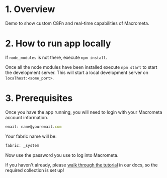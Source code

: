 
# 1. Overview

Demo to show custom C8Fn and real-time capabilities of Macrometa.

# 2. How to run app locally

If `node_modules` is not there, execute `npm install`.

Once all the node modules have been installed execute `npm start` to start the development server. This will start a local development server on `localhost:<some_port>`.

# 3. Prerequisites

Once you have the app running, you will need to login with your Macrometa account information.

```js
email: name@youremail.com
```

Your fabric name will be:

```js
fabric: _system
```

Now use the password you use to log into Macrometa.

If you haven't already, please [walk through the tutorial](https://macrometa.dev/demos/address-book/) in our docs, so the required collection is set up! 

